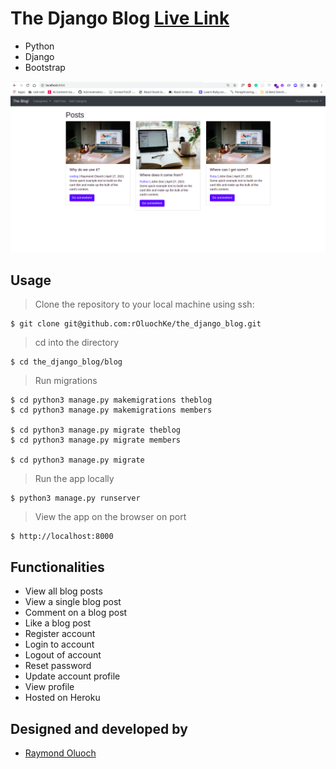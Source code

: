 # The Django Blog [Live Link](#)

- Python
- Django
- Bootstrap

![sample](images/the-blog.png)

## Usage
> Clone the repository to your local machine using ssh:
```
$ git clone git@github.com:rOluochKe/the_django_blog.git
```
> cd into the directory
```
$ cd the_django_blog/blog
```
> Run migrations
```
$ cd python3 manage.py makemigrations theblog
$ cd python3 manage.py makemigrations members

$ cd python3 manage.py migrate theblog
$ cd python3 manage.py migrate members

$ cd python3 manage.py migrate
```
> Run the app locally
```
$ python3 manage.py runserver
```
> View the app on the browser on port
```
$ http://localhost:8000
```

## Functionalities
- View all blog posts
- View a single blog post
- Comment on a blog post
- Like a blog post
- Register account
- Login to account
- Logout of account
- Reset password
- Update account profile
- View profile
- Hosted on Heroku

## Designed and developed by
- [Raymond Oluoch](https://github.com/rOluochKe)
